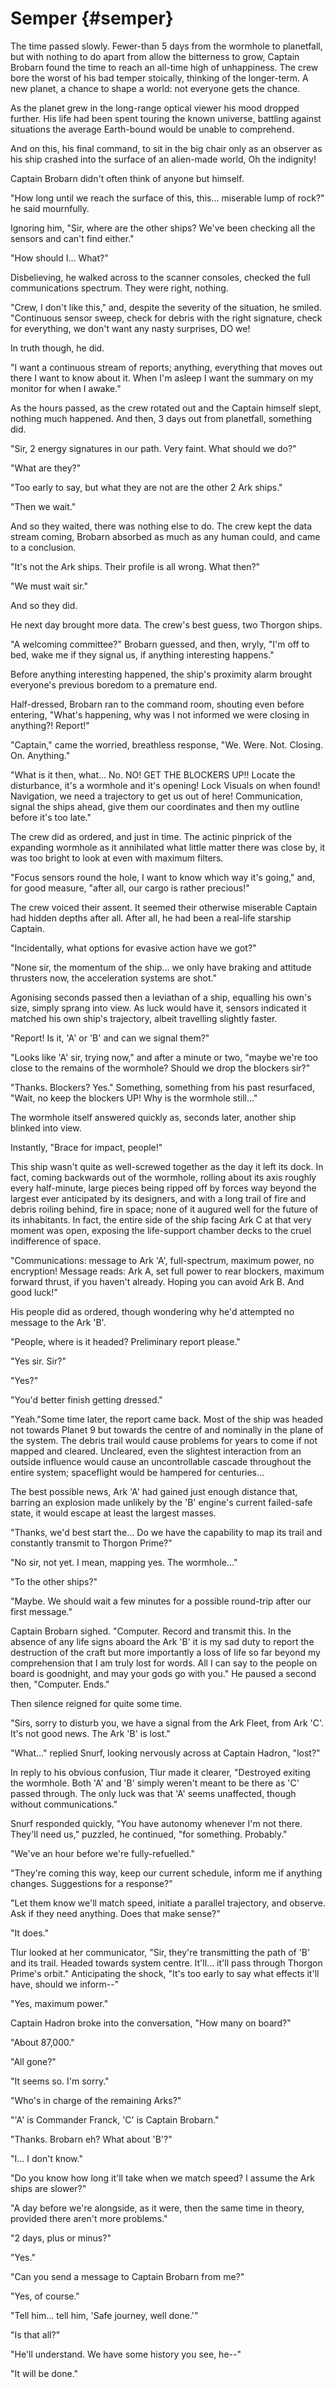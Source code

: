 # Semper {#semper}

The time passed slowly. Fewer-than 5 days from the wormhole to planetfall, but with nothing to do apart from allow the bitterness to grow, Captain Brobarn found the time to reach an all-time high of unhappiness. The crew bore the worst of his bad temper stoically, thinking of the longer-term. A new planet, a chance to shape a world: not everyone gets the chance.

As the planet grew in the long-range optical viewer his mood dropped further. His life had been spent touring the known universe, battling against situations the average Earth-bound would be unable to comprehend.

And on this, his final command, to sit in the big chair only as an observer as his ship crashed into the surface of an alien-made world, Oh the indignity!

Captain Brobarn didn&#039;t often think of anyone but himself.

&quot;How long until we reach the surface of this, this… miserable lump of rock?&quot; he said mournfully.

Ignoring him, &quot;Sir, where are the other ships? We&#039;ve been checking all the sensors and can&#039;t find either.&quot;

&quot;How should I… What?&quot;

Disbelieving, he walked across to the scanner consoles, checked the full communications spectrum. They were right, nothing.

&quot;Crew, I don&#039;t like this,&quot; and, despite the severity of the situation, he smiled. &quot;Continuous sensor sweep, check for debris with the right signature, check for everything, we don&#039;t want any nasty surprises, DO we!

In truth though, he did.

&quot;I want a continuous stream of reports; anything, everything that moves out there I want to know about it. When I&#039;m asleep I want the summary on my monitor for when I awake.&quot;

As the hours passed, as the crew rotated out and the Captain himself slept, nothing much happened. And then, 3 days out from planetfall, something did.

&quot;Sir, 2 energy signatures in our path. Very faint. What should we do?&quot;

&quot;What are they?&quot;

&quot;Too early to say, but what they are not are the other 2 Ark ships.&quot;

&quot;Then we wait.&quot;

And so they waited, there was nothing else to do. The crew kept the data stream coming, Brobarn absorbed as much as any human could, and came to a conclusion.

&quot;It&#039;s not the Ark ships. Their profile is all wrong. What then?&quot;

&quot;We must wait sir.&quot;

And so they did.

He next day brought more data. The crew&#039;s best guess, two Thorgon ships.

&quot;A welcoming committee?&quot; Brobarn guessed, and then, wryly, &quot;I&#039;m off to bed, wake me if they signal us, if anything interesting happens.&quot;

Before anything interesting happened, the ship&#039;s proximity alarm brought everyone&#039;s previous boredom to a premature end.

Half-dressed, Brobarn ran to the command room, shouting even before entering, &quot;What&#039;s happening, why was I not informed we were closing in anything?! Report!&quot;

&quot;Captain,&quot; came the worried, breathless response, &quot;We. Were. Not. Closing. On. Anything.&quot;

&quot;What is it then, what… No. NO! GET THE BLOCKERS UP!! Locate the disturbance, it&#039;s a wormhole and it&#039;s opening! Lock Visuals on when found! Navigation, we need a trajectory to get us out of here! Communication, signal the ships ahead, give them our coordinates and then my outline before it&#039;s too late.&quot;

The crew did as ordered, and just in time. The actinic pinprick of the expanding wormhole as it annihilated what little matter there was close by, it was too bright to look at even with maximum filters.

&quot;Focus sensors round the hole, I want to know which way it&#039;s going,&quot; and, for good measure, &quot;after all, our cargo is rather precious!&quot;

The crew voiced their assent. It seemed their otherwise miserable Captain had hidden depths after all. After all, he had been a real-life starship Captain.

&quot;Incidentally, what options for evasive action have we got?&quot;

&quot;None sir, the momentum of the ship… we only have braking and attitude thrusters now, the acceleration systems are shot.&quot;

Agonising seconds passed then a leviathan of a ship, equalling his own&#039;s size, simply sprang into view. As luck would have it, sensors indicated it matched his own ship&#039;s trajectory, albeit travelling slightly faster.

&quot;Report! Is it, &#039;A&#039; or &#039;B&#039; and can we signal them?&quot;

&quot;Looks like &#039;A&#039; sir, trying now,&quot; and after a minute or two, &quot;maybe we&#039;re too close to the remains of the wormhole? Should we drop the blockers sir?&quot;

&quot;Thanks. Blockers? Yes.&quot; Something, something from his past resurfaced, &quot;Wait, no keep the blockers UP! Why is the wormhole still…&quot;

The wormhole itself answered quickly as, seconds later, another ship blinked into view.

Instantly, &quot;Brace for impact, people!&quot;

This ship wasn&#039;t quite as well-screwed together as the day it left its dock. In fact, coming backwards out of the wormhole, rolling about its axis roughly every half-minute, large pieces being ripped off by forces way beyond the largest ever anticipated by its designers, and with a long trail of fire and debris roiling behind, fire in space; none of it augured well for the future of its inhabitants. In fact, the entire side of the ship facing Ark C at that very moment was open, exposing the life-support chamber decks to the cruel indifference of space.

&quot;Communications: message to Ark &#039;A&#039;, full-spectrum, maximum power, no encryption! Message reads: Ark A, set full power to rear blockers, maximum forward thrust, if you haven&#039;t already. Hoping you can avoid Ark B. And good luck!&quot;

His people did as ordered, though wondering why he&#039;d attempted no message to the Ark &#039;B&#039;.

&quot;People, where is it headed? Preliminary report please.&quot;

&quot;Yes sir. Sir?&quot;

&quot;Yes?&quot;

&quot;You&#039;d better finish getting dressed.&quot;

&quot;Yeah.&quot;Some time later, the report came back. Most of the ship was headed not towards Planet 9 but towards the centre of and nominally in the plane of the system. The debris trail would cause problems for years to come if not mapped and cleared. Uncleared, even the slightest interaction from an outside influence would cause an uncontrollable cascade throughout the entire system; spaceflight would be hampered for centuries…

The best possible news, Ark &#039;A&#039; had gained just enough distance that, barring an explosion made unlikely by the &#039;B&#039; engine&#039;s current failed-safe state, it would escape at least the largest masses.

&quot;Thanks, we&#039;d best start the… Do we have the capability to map its trail and constantly transmit to Thorgon Prime?&quot;

&quot;No sir, not yet. I mean, mapping yes. The wormhole…&quot;

&quot;To the other ships?&quot;

&quot;Maybe. We should wait a few minutes for a possible round-trip after our first message.&quot;

Captain Brobarn sighed. &quot;Computer. Record and transmit this. In the absence of any life signs aboard the Ark &#039;B&#039; it is my sad duty to report the destruction of the craft but more importantly a loss of life so far beyond my comprehension that I am truly lost for words. All I can say to the people on board is goodnight, and may your gods go with you.&quot; He paused a second then, &quot;Computer. Ends.&quot;

Then silence reigned for quite some time.

&quot;Sirs, sorry to disturb you, we have a signal from the Ark Fleet, from Ark &#039;C&#039;. It&#039;s not good news. The Ark &#039;B&#039; is lost.&quot;

&quot;What…&quot; replied Snurf, looking nervously across at Captain Hadron, &quot;lost?&quot;

In reply to his obvious confusion, Tlur made it clearer, &quot;Destroyed exiting the wormhole. Both &#039;A&#039; and &#039;B&#039; simply weren&#039;t meant to be there as &#039;C&#039; passed through. The only luck was that &#039;A&#039; seems unaffected, though without communications.&quot;

Snurf responded quickly, &quot;You have autonomy whenever I&#039;m not there. They&#039;ll need us,&quot; puzzled, he continued, &quot;for something. Probably.&quot;

&quot;We&#039;ve an hour before we&#039;re fully-refuelled.&quot;

&quot;They&#039;re coming this way, keep our current schedule, inform me if anything changes. Suggestions for a response?&quot;

&quot;Let them know we&#039;ll match speed, initiate a parallel trajectory, and observe. Ask if they need anything. Does that make sense?&quot;

&quot;It does.&quot;

Tlur looked at her communicator, &quot;Sir, they&#039;re transmitting the path of &#039;B&#039; and its trail. Headed towards system centre. It&#039;ll… it&#039;ll pass through Thorgon Prime&#039;s orbit.&quot; Anticipating the shock, &quot;It&#039;s too early to say what effects it&#039;ll have, should we inform--&quot;

&quot;Yes, maximum power.&quot;

Captain Hadron broke into the conversation, &quot;How many on board?&quot;

&quot;About 87,000.&quot;

&quot;All gone?&quot;

&quot;It seems so. I&#039;m sorry.&quot;

&quot;Who&#039;s in charge of the remaining Arks?&quot;

&quot;&#039;A&#039; is Commander Franck, &#039;C&#039; is Captain Brobarn.&quot;

&quot;Thanks. Brobarn eh? What about &#039;B&#039;?&quot;

&quot;I… I don&#039;t know.&quot;

&quot;Do you know how long it&#039;ll take when we match speed? I assume the Ark ships are slower?&quot;

&quot;A day before we&#039;re alongside, as it were, then the same time in theory, provided there aren&#039;t more problems.&quot;

&quot;2 days, plus or minus?&quot;

&quot;Yes.&quot;

&quot;Can you send a message to Captain Brobarn from me?&quot;

&quot;Yes, of course.&quot;

&quot;Tell him… tell him, &#039;Safe journey, well done.&#039;&quot;

&quot;Is that all?&quot;

&quot;He&#039;ll understand. We have some history you see, he--&quot;

&quot;It will be done.&quot;